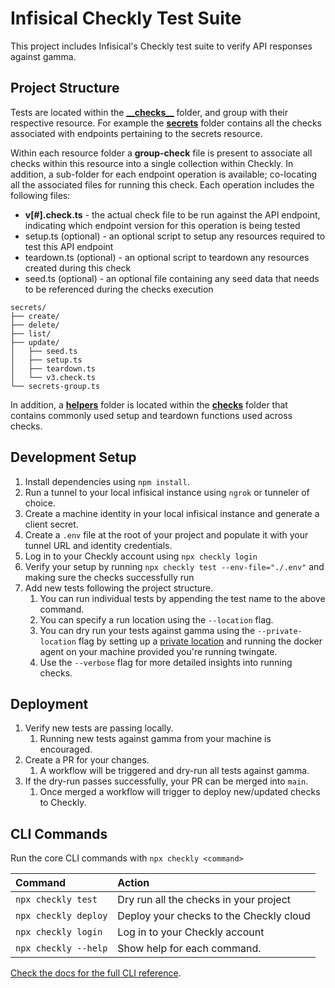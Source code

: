 # Infisical Checkly Test Suite

This project includes Infisical's Checkly test suite to verify API responses against gamma.

## Project Structure

Tests are located within the <strong>[\_\_checks__](src/__checks__)</strong> folder, and group with their respective
resource. For example
the [__secrets__](src/__checks__/secrets) folder contains all the checks associated with endpoints pertaining to the
secrets
resource.

Within each resource folder a __group-check__ file is present to associate all checks within this resource into a single
collection within Checkly. In addition, a sub-folder for each endpoint operation is available; co-locating all the
associated files for running this check. Each
operation includes the following files:

- __v[#].check.ts__ - the actual check file to be run against the API endpoint, indicating which endpoint version for
  this operation is being tested
- setup.ts (optional) - an optional script to setup any resources required to test this API endpoint
- teardown.ts (optional) - an optional script to teardown any resources created during this check
- seed.ts (optional) - an optional file containing any seed data that needs to be referenced during the checks execution

```
secrets/
├── create/
├── delete/
├── list/
├── update/
│   ├── seed.ts
│   ├── setup.ts
│   ├── teardown.ts
│   └── v3.check.ts
└── secrets-group.ts
```

In addition, a [__helpers__](src/__checks__/helpers) folder is located within the [__checks__](src/__checks__) folder
that contains commonly used setup and teardown functions used across checks.

## Development Setup

1. Install dependencies using `npm install`.
2. Run a tunnel to your local infisical instance using `ngrok` or tunneler of choice.
2. Create a machine identity in your local infisical instance and generate a client secret.
3. Create a `.env` file at the root of your project and populate it with your tunnel URL and identity credentials.
2. Log in to your Checkly account using `npx checkly login`
3. Verify your setup by running `npx checkly test --env-file="./.env"` and making sure the checks successfully run
4. Add new tests following the project structure.
    1. You can run individual tests by appending the test name to the above command.
    2. You can specify a run location using the `--location` flag.
    3. You can dry run your tests against gamma using the `--private-location` flag by setting up
       a [private location](https://www.checklyhq.com/docs/private-locations/) and running the docker agent on your
       machine provided you're running twingate.
    4. Use the `--verbose` flag for more detailed insights into running checks.

## Deployment

1. Verify new tests are passing locally.
    1. Running new tests against gamma from your machine is encouraged.
3. Create a PR for your changes.
    1. A workflow will be triggered and dry-run all tests against gamma.
5. If the dry-run passes successfully, your PR can be merged into `main`.
    1. Once merged a workflow will trigger to deploy new/updated checks to Checkly.

## CLI Commands

Run the core CLI commands with `npx checkly <command>`

| Command              | Action                                  |
|:---------------------|:----------------------------------------|
| `npx checkly test`   | Dry run all the checks in your project  |
| `npx checkly deploy` | Deploy your checks to the Checkly cloud |
| `npx checkly login`  | Log in to your Checkly account          |
| `npx checkly --help` | Show help for each command.             |

[Check the docs for the full CLI reference](https://www.checklyhq.com/docs/cli/command-line-reference/).
